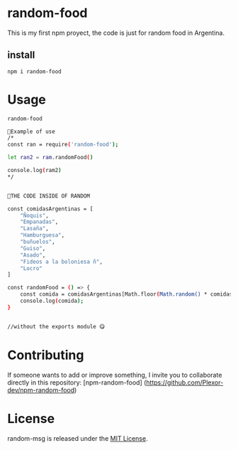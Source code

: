 # random-food

This is my first npm proyect, the code is just for random food in Argentina.

## install

```npm
npm i random-food
```

# Usage

```bash
random-food

🧉Example of use
/*
const ran = require('random-food');

let ran2 = ram.randomFood()

console.log(ram2)
*/


🎲THE CODE INSIDE OF RANDOM

const comidasArgentinas = [
    "Ñoquis",
    "Empanadas",
    "Lasaña",
    "Hamburguesa",
    "buñuelos",
    "Guiso",
    "Asado",
    "Fideos a la boloniesa ñ",
    "Locro"
]

const randomFood = () => {
    const comida = comidasArgentinas[Math.floor(Math.random() * comidasArgentinas.length)];
    console.log(comida);
}


//without the exports module 😋
```

# Contributing
If someone wants to add or improve something, I invite you to collaborate directly in this repository: [npm-random-food] (https://github.com/Plexor-dev/npm-random-food)

# License
random-msg is released under the [MIT License](https://opensource.org/licenses/MIT).
